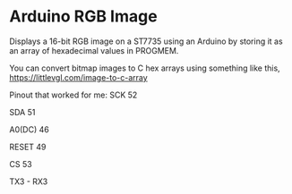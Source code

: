 # Arduino RGB Image

Displays a 16-bit RGB image on a ST7735 using an Arduino by storing it as an array of hexadecimal values in PROGMEM.

You can convert bitmap images to C hex arrays using something like this,
https://littlevgl.com/image-to-c-array

Pinout that worked for me:
SCK 52

SDA 51

A0(DC) 46

RESET 49

CS 53

TX3 - RX3
